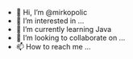 - 👋 Hi, I’m @mirkopolic
- 👀 I’m interested in ...
- 🌱 I’m currently learning Java
- 💞️ I’m looking to collaborate on ...
- 📫 How to reach me ...

<!---
mirkopolic/mirkopolic is a ✨ special ✨ repository because its `README.md` (this file) appears on your GitHub profile.
You can click the Preview link to take a look at your changes.
--->
